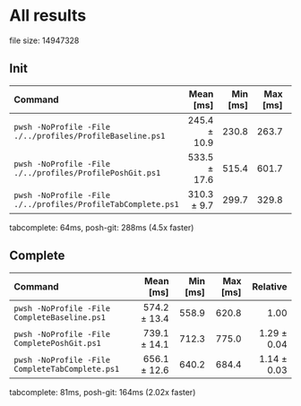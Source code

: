 # All results

file size: 14947328
## Init

| Command | Mean [ms] | Min [ms] | Max [ms] | Relative |
|:---|---:|---:|---:|---:|
| `pwsh -NoProfile -File ./../profiles/ProfileBaseline.ps1` | 245.4 ± 10.9 | 230.8 | 263.7 | 1.00 |
| `pwsh -NoProfile -File ./../profiles/ProfilePoshGit.ps1` | 533.5 ± 17.6 | 515.4 | 601.7 | 2.17 ± 0.12 |
| `pwsh -NoProfile -File ./../profiles/ProfileTabComplete.ps1` | 310.3 ± 9.7 | 299.7 | 329.8 | 1.26 ± 0.07 |

tabcomplete: 64ms, posh-git: 288ms (4.5x faster)
## Complete

| Command | Mean [ms] | Min [ms] | Max [ms] | Relative |
|:---|---:|---:|---:|---:|
| `pwsh -NoProfile -File CompleteBaseline.ps1` | 574.2 ± 13.4 | 558.9 | 620.8 | 1.00 |
| `pwsh -NoProfile -File CompletePoshGit.ps1` | 739.1 ± 14.1 | 712.3 | 775.0 | 1.29 ± 0.04 |
| `pwsh -NoProfile -File CompleteTabComplete.ps1` | 656.1 ± 12.6 | 640.2 | 684.4 | 1.14 ± 0.03 |

tabcomplete: 81ms, posh-git: 164ms (2.02x faster)
